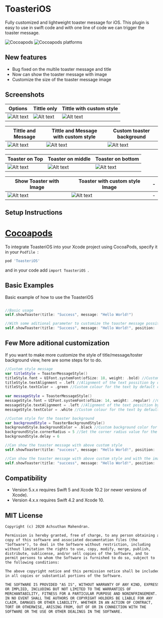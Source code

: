 # ToasteriOS
Fully customized and lightweight toaster message for iOS. This plugin is easy to use in swift code and with one line of code we can trigger the toaster message.

![Cocoapods](https://img.shields.io/cocoapods/v/ToasteriOS) ![Cocoapods platforms](https://img.shields.io/cocoapods/p/ToasteriOS)

## New features 
- Bug fixed on the multile toaster message and title 
- Now can show the toaster message with image 
- Customize the size of the toaster message image

## Screenshots

| Options | Tittle only | Tittle with custom style 
| ------ | ------ | ------|
| ![Alt text](https://github.com/Achsuthan/ToasteriOS/tree/main/screenshots/tableList.png?raw=true) | ![Alt text](https://github.com/Achsuthan/ToasteriOS/tree/main/screenshots/TitleOnly.png?raw=true)| ![Alt text](https://github.com/Achsuthan/ToasteriOS/tree/main/screenshots/TitleWithStyle.png?raw=true) 

| Tittle and Message | Tittle and Message with custom style | Custom toaster background
| ------ | ------ | ------ |
| ![Alt text](https://github.com/Achsuthan/ToasteriOS/tree/main/screenshots/TitleAndMessage.png?raw=true) | ![Alt text](https://github.com/Achsuthan/ToasteriOS/tree/main/screenshots/TittleAndMessageWithCustomStyle.png?raw=true) | ![Alt text](https://github.com/Achsuthan/ToasteriOS/tree/main/screenshots/CustomBackground.png?raw=true) 

 | Toaster on Top| Toaster on middle | Toaster on bottom 
 | ------ | ------| ------|
| ![Alt text](https://github.com/Achsuthan/ToasteriOS/tree/main/screenshots/ToasterOnTop.png?raw=true)| ![Alt text](https://github.com/Achsuthan/ToasteriOS/tree/main/screenshots/ToasterOnMiddle.png?raw=true) | ![Alt text](https://github.com/Achsuthan/ToasteriOS/tree/main/screenshots/ToasterOnBottom.png?raw=true)  

 | Show Toaster with Image | Toaster with custom style Image | - 
 | ------ | ------| ------|
| ![Alt text](https://github.com/Achsuthan/ToasteriOS/tree/main/screenshots/ToasterMessageWithImage.png?raw=true)| ![Alt text](https://github.com/Achsuthan/ToasteriOS/tree/main/screenshots/ToasterMessageWithCustomStyleImage.png?raw=true) | - 

## Setup Instructions
# [Cocoapods](https://cocoapods.org)

To integrate ToasteriOS into your Xcode project using CocoaPods, specify it in your ``` Podfile  ```:
``` sh
pod 'ToasteriOS'
```
and in your code add  ``` import ToasteriOS  ```.

## Basic Examples
Basic example of how to use the ToasteriOS

```swift

//Basic usage
self.showToaster(title: "Success", message: "Hello World!")

//With some aditional parameter to customize the toaster message possition
self.showToaster(title: "Success", message: "Hello World!", position: .middle)
```

## Few More aditional customization

If you want to make more customize the style of title/message/toster background view, here are some steps for to do.

```swift
//Custom style message
var titleStyle = ToasterMessageStyle()
titleStyle.font = UIFont.systemFont(ofSize: 18, weight: .bold) //Custom Font by default font is swift default font
titleStyle.textAlignment = .left //Alignment of the text possition by default the possition is left
titleStyle.textColor = .green //Custom colour for the text by default colour is green
            
var messageStyle = ToasterMessageStyle()
messageStyle.font = UIFont.systemFont(ofSize: 14, weight: .regular) //Custom Font by default font is swift default font
messageStyle.textAlignment = .left //Alignment of the text possition by default the possition is left
messageStyle.textColor = .white //Custom colour for the text by default colour is white

//Custom style for the toaster background
var backgroundStyle = ToasterBackgroundStyle()
backgroundStyle.backgroundColor = .black //Custom background color for the toaster by default the black color 
backgroundStyle.cornerRadius = 5 //Set the corner radius value for the background by default value is 8
backgroundStyle.delay = 6

//Can show the toaster message with above custom style 
self.showToaster(title: "success", message: "Hello World!", position: .top, titleStyle: titleStyle, messageStyle: messageStyle, toasterBacgroundStyle: backgroundStyle)

//Can show the toaster message with above custom style and with the image with style
self.showToaster(title: "success", message: "Hello World!", position: .top, titleStyle: titleStyle, messageStyle: messageStyle, toasterBacgroundStyle: backgroundStyle, isWithImage: true, toasterImage: #imageLiteral(resourceName: "success"), toasterSquareImageWidth: 80)
```

## Compatibility
- Version 5.x.x requires Swift 5 and Xcode 10.2 (or newer versions of Xcode).
- Version 4.x.x requires Swift 4.2 and Xcode 10.

## MIT License
```txt
Copyright (c) 2020 Achsuthan Mahendran.

Permission is hereby granted, free of charge, to any person obtaining a
copy of this software and associated documentation files (the
"Software"), to deal in the Software without restriction, including
without limitation the rights to use, copy, modify, merge, publish,
distribute, sublicense, and/or sell copies of the Software, and to
permit persons to whom the Software is furnished to do so, subject to
the following conditions:

The above copyright notice and this permission notice shall be included
in all copies or substantial portions of the Software.

THE SOFTWARE IS PROVIDED "AS IS", WITHOUT WARRANTY OF ANY KIND, EXPRESS
OR IMPLIED, INCLUDING BUT NOT LIMITED TO THE WARRANTIES OF
MERCHANTABILITY, FITNESS FOR A PARTICULAR PURPOSE AND NONINFRINGEMENT.
IN NO EVENT SHALL THE AUTHORS OR COPYRIGHT HOLDERS BE LIABLE FOR ANY
CLAIM, DAMAGES OR OTHER LIABILITY, WHETHER IN AN ACTION OF CONTRACT,
TORT OR OTHERWISE, ARISING FROM, OUT OF OR IN CONNECTION WITH THE
SOFTWARE OR THE USE OR OTHER DEALINGS IN THE SOFTWARE.
```